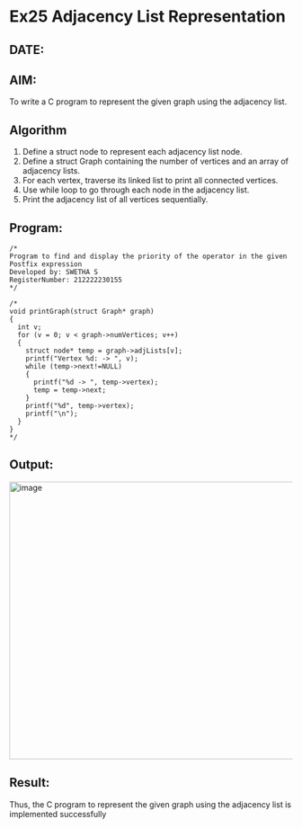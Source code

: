 # Ex25 Adjacency List Representation
## DATE:
## AIM:
To write a C program to represent the given graph using the adjacency list.

## Algorithm
1. Define a struct node to represent each adjacency list node.
2. Define a struct Graph containing the number of vertices and an array of adjacency lists.
3. For each vertex, traverse its linked list to print all connected vertices.
4. Use while loop to go through each node in the adjacency list. 
5. Print the adjacency list of all vertices sequentially.  

## Program:
```
/*
Program to find and display the priority of the operator in the given Postfix expression
Developed by: SWETHA S
RegisterNumber: 212222230155 
*/
```
```
/*
void printGraph(struct Graph* graph)
{
  int v;
  for (v = 0; v < graph->numVertices; v++)
  {
    struct node* temp = graph->adjLists[v];
    printf("Vertex %d: -> ", v);
    while (temp->next!=NULL)
    {
      printf("%d -> ", temp->vertex);
      temp = temp->next;
    }
    printf("%d", temp->vertex);
    printf("\n");
  }
}
*/
```
## Output:

<img width="672" height="494" alt="image" src="https://github.com/user-attachments/assets/16a0c2aa-8272-48dd-a910-a80c1a1c8fee" />


## Result:
Thus, the C program to represent the given graph using the adjacency list is implemented successfully
